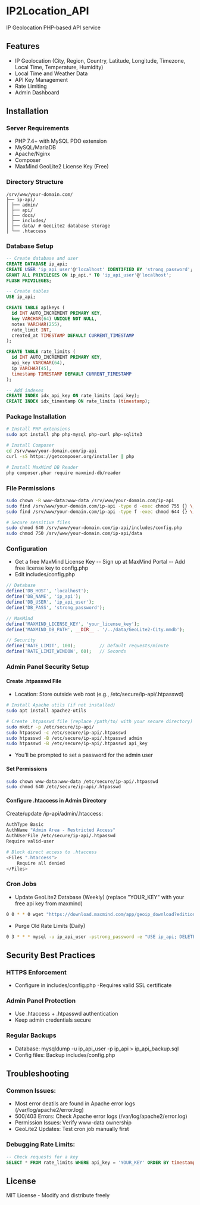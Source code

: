 # IP2Location_API
IP Geolocation PHP-based API service

## Features
- IP Geolocation (City, Region, Country, Latitude, Longitude, Timezone, Local Time, Temperature, Humidity)
- Local Time and Weather Data
- API Key Management
- Rate Limiting
- Admin Dashboard

## Installation

### Server Requirements
- PHP 7.4+ with MySQL PDO extension
- MySQL/MariaDB
- Apache/Nginx
- Composer
- MaxMind GeoLite2 License Key (Free)

### Directory Structure
``` Structure
/srv/www/your-domain.com/
├── ip-api/
│ ├── admin/
│ ├── api/
│ ├── docs/
│ ├── includes/
│ ├── data/ # GeoLite2 database storage
│ └── .htaccess
```


### Database Setup
```sql
-- Create database and user
CREATE DATABASE ip_api;
CREATE USER 'ip_api_user'@'localhost' IDENTIFIED BY 'strong_password';
GRANT ALL PRIVILEGES ON ip_api.* TO 'ip_api_user'@'localhost';
FLUSH PRIVILEGES;

-- Create tables
USE ip_api;

CREATE TABLE apikeys (
  id INT AUTO_INCREMENT PRIMARY KEY,
  key VARCHAR(64) UNIQUE NOT NULL,
  notes VARCHAR(255),
  rate_limit INT,
  created_at TIMESTAMP DEFAULT CURRENT_TIMESTAMP
);

CREATE TABLE rate_limits (
  id INT AUTO_INCREMENT PRIMARY KEY,
  api_key VARCHAR(64),
  ip VARCHAR(45),
  timestamp TIMESTAMP DEFAULT CURRENT_TIMESTAMP
);

-- Add indexes
CREATE INDEX idx_api_key ON rate_limits (api_key);
CREATE INDEX idx_timestamp ON rate_limits (timestamp);
```

### Package Installation

```bash
# Install PHP extensions
sudo apt install php php-mysql php-curl php-sqlite3

# Install Composer
cd /srv/www/your-domain.com/ip-api
curl -sS https://getcomposer.org/installer | php

# Install MaxMind DB Reader
php composer.phar require maxmind-db/reader
```

### File Permissions
``` bash
sudo chown -R www-data:www-data /srv/www/your-domain.com/ip-api
sudo find /srv/www/your-domain.com/ip-api -type d -exec chmod 755 {} \;
sudo find /srv/www/your-domain.com/ip-api -type f -exec chmod 644 {} \;

# Secure sensitive files
sudo chmod 640 /srv/www/your-domain.com/ip-api/includes/config.php
sudo chmod 750 /srv/www/your-domain.com/ip-api/data
```

### Configuration

- Get a free MaxMind License Key
  -- Sign up at MaxMind Portal
	-- Add free license key to config.php
- Edit includes/config.php
``` php
// Database
define('DB_HOST', 'localhost');
define('DB_NAME', 'ip_api');
define('DB_USER', 'ip_api_user');
define('DB_PASS', 'strong_password');

// MaxMind
define('MAXMIND_LICENSE_KEY', 'your_license_key');
define('MAXMIND_DB_PATH', __DIR__ . '/../data/GeoLite2-City.mmdb');

// Security
define('RATE_LIMIT', 100);         // Default requests/minute
define('RATE_LIMIT_WINDOW', 60);   // Seconds

```
### Admin Panel Security Setup
#### Create .htpasswd File
- Location: Store outside web root (e.g., /etc/secure/ip-api/.htpasswd)
``` bash
# Install Apache utils (if not installed)
sudo apt install apache2-utils

# Create .htpasswd file (replace /path/to/ with your secure directory)
sudo mkdir -p /etc/secure/ip-api/
sudo htpasswd -c /etc/secure/ip-api/.htpasswd
sudo htpasswd -B /etc/secure/ip-api/.htpasswd admin
sudo htpasswd -B /etc/secure/ip-api/.htpasswd api_key
```
- You’ll be prompted to set a password for the admin user
#### Set Permissions
``` bash
sudo chown www-data:www-data /etc/secure/ip-api/.htpasswd
sudo chmod 640 /etc/secure/ip-api/.htpasswd
```
#### Configure .htaccess in Admin Directory
Create/update /ip-api/admin/.htaccess:
``` bash
AuthType Basic
AuthName "Admin Area - Restricted Access"
AuthUserFile /etc/secure/ip-api/.htpasswd
Require valid-user

# Block direct access to .htaccess
<Files ".htaccess">
    Require all denied
</Files>
```

### Cron Jobs
- Update GeoLite2 Database (Weekly) (replace "YOUR_KEY" with your free api key from maxmind)
``` bash
0 0 * * 0 wget "https://download.maxmind.com/app/geoip_download?edition_id=GeoLite2-City&license_key=YOUR_KEY&suffix=tar.gz" -O /path/to/ip-api/data/geolite.tar.gz && tar -xzf /path/to/ip-api/data/geolite.tar.gz --strip-components=1 -C /path/to/ip-api/data/GeoLite2-City.mmdb
```
- Purge Old Rate Limits (Daily)
```bash
0 3 * * * mysql -u ip_api_user -pstrong_password -e "USE ip_api; DELETE FROM rate_limits WHERE timestamp < NOW() - INTERVAL 7 DAY;"
```
## Security Best Practices
### HTTPS Enforcement
- Configure in includes/config.php
-Requires valid SSL certificate
### Admin Panel Protection
- Use .htaccess + .htpasswd authentication
- Keep admin credentials secure
### Regular Backups
- Database: mysqldump -u ip_api_user -p ip_api > ip_api_backup.sql
- Config files: Backup includes/config.php

## Troubleshooting
### Common Issues:
 - Most error deatils are found in Apache error logs (/var/log/apache2/error.log)
 - 500/403 Errors: Check Apache error logs (/var/log/apache2/error.log)
 - Permission Issues: Verify www-data ownership
 - GeoLite2 Updates: Test cron job manually first

### Debugging Rate Limits:
``` sql
-- Check requests for a key
SELECT * FROM rate_limits WHERE api_key = 'YOUR_KEY' ORDER BY timestamp DESC;
```

## License
MIT License - Modify and distribute freely
